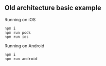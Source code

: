 ## Old architecture basic example

Running on iOS

```
npm i
npm run pods
npm run ios
```

Running on Android

```
npm i
npm run android
```
